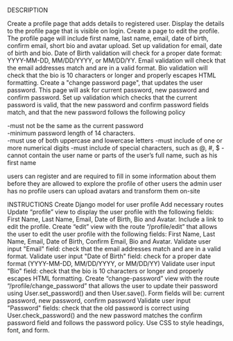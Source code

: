 DESCRIPTION

Create a profile page that adds details to registered user. Display the details to the profile page that is visible on login. Create a page to edit the profile. The profile page will include first name, last name, email, date of birth, confirm email, short bio and avatar upload. Set up validation for email, date of birth and bio. Date of Birth validation will check for a proper date format: YYYY-MM-DD, MM/DD/YYYY, or MM/DD/YY. Email validation will check that the email addresses match and are in a valid format. Bio validation will check that the bio is 10 characters or longer and properly escapes HTML formatting.
Create a "change password page", that updates the user password. This page will ask for current password, new password and confirm password. Set up validation which checks that the current password is valid, that the new password and confirm password fields match, and that the new password follows the following policy

-must not be the same as the current password <br />
-minimum password length of 14 characters. <br />
-must use of both uppercase and lowercase letters
-must include of one or more numerical digits
-must include of special characters, such as @, #, $
-cannot contain the user name or parts of the user’s full name, such as his first name

users can register and are required to fill in some information about them before they are allowed to explore the profile of other users
the admin user has no profile
users can upload avatars and transform them on-site


INSTRUCTIONS
Create Django model for user profile
Add necessary routes
Update “profile” view to display the user profile with the following fields: First Name, Last Name, Email, Date of Birth, Bio and Avatar. Include a link to edit the profile.
Create “edit” view with the route “/profile/edit” that allows the user to edit the user profile with the following fields: First Name, Last Name, Email, Date of Birth, Confirm Email, Bio and Avatar.
Validate user input "Email" field: check that the email addresses match and are in a valid format.
Validate user input "Date of Birth" field: check for a proper date format (YYYY-MM-DD, MM/DD/YYYY, or MM/DD/YY)
Validate user input "Bio" field: check that the bio is 10 characters or longer and properly escapes HTML formatting.
Create “change-password” view with the route “/profile/change_password” that allows the user to update their password using User.set_password() and then User.save(). Form fields will be: current password, new password, confirm password
Validate user input "Password" fields: check that the old password is correct using User.check_password() and the new password matches the confirm password field and follows the password policy.
Use CSS to style headings, font, and form.
